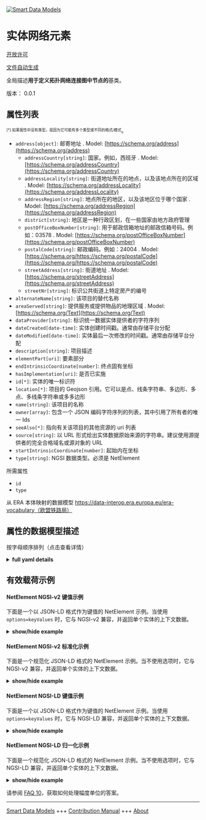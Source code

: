 <!-- 10-Header -->    
[![Smart Data Models](https://smartdatamodels.org/wp-content/uploads/2022/01/SmartDataModels_logo.png "Logo")](https://smartdatamodels.org)    
实体网络元素    
======<!-- /10-Header -->    
<!-- 15-License -->    
[开放许可](https://github.com/smart-data-models//dataModel.ERA/blob/master/NetElement/LICENSE.md)    
[文件自动生成](https://docs.google.com/presentation/d/e/2PACX-1vTs-Ng5dIAwkg91oTTUdt8ua7woBXhPnwavZ0FxgR8BsAI_Ek3C5q97Nd94HS8KhP-r_quD4H0fgyt3/pub?start=false&loop=false&delayms=3000#slide=id.gb715ace035_0_60)    
<!-- /15-License -->    
<!-- 20-Description -->    
全局描述**用于定义拓扑网络连接图中节点的**基类。    
版本： 0.0.1    
<!-- /20-Description -->    
<!-- 30-PropertiesList -->    
## 属性列表    
<sup><sub>[*] 如果属性中没有类型，是因为它可能有多个类型或不同的格式/模式</sub></sup>。    
- `address[object]`: 邮寄地址  . Model: [https://schema.org/address](https://schema.org/address)	- `addressCountry[string]`: 国家。例如，西班牙  . Model: [https://schema.org/addressCountry](https://schema.org/addressCountry)    
	- `addressLocality[string]`: 街道地址所在的地点，以及该地点所在的区域  . Model: [https://schema.org/addressLocality](https://schema.org/addressLocality)    
	- `addressRegion[string]`: 地点所在的地区，以及该地区位于哪个国家  . Model: [https://schema.org/addressRegion](https://schema.org/addressRegion)    
	- `district[string]`: 地区是一种行政区划，在一些国家由地方政府管理      
	- `postOfficeBoxNumber[string]`: 用于邮政信箱地址的邮政信箱号码。例如：03578  . Model: [https://schema.org/postOfficeBoxNumber](https://schema.org/postOfficeBoxNumber)    
	- `postalCode[string]`: 邮政编码。例如：24004  . Model: [https://schema.org/https://schema.org/postalCode](https://schema.org/https://schema.org/postalCode)    
	- `streetAddress[string]`: 街道地址  . Model: [https://schema.org/streetAddress](https://schema.org/streetAddress)    
	- `streetNr[string]`: 标识公共街道上特定房产的编号      
- `alternateName[string]`: 该项目的替代名称  - `areaServed[string]`: 提供服务或提供物品的地理区域  . Model: [https://schema.org/Text](https://schema.org/Text)- `dataProvider[string]`: 标识统一数据实体提供者的字符序列  - `dateCreated[date-time]`: 实体创建时间戳。通常由存储平台分配  - `dateModified[date-time]`: 实体最后一次修改的时间戳。通常由存储平台分配  - `description[string]`: 项目描述  - `elementPart[uri]`: 要素部分  - `endIntrinsicCoordinate[number]`: 终点固有坐标  - `hasImplementation[uri]`: 是否已实施  - `id[*]`: 实体的唯一标识符  - `location[*]`: 项目的 Geojson 引用。它可以是点、线条字符串、多边形、多点、多线条字符串或多多边形  - `name[string]`: 该项目的名称  - `owner[array]`: 包含一个 JSON 编码字符序列的列表，其中引用了所有者的唯一 Ids  - `seeAlso[*]`: 指向有关该项目的其他资源的 uri 列表  - `source[string]`: 以 URL 形式给出实体数据原始来源的字符串。建议使用源提供者的完全合格域名或源对象的 URL  - `startIntrinsicCoordinate[number]`: 起始内在坐标  - `type[string]`: NGSI 数据类型。必须是 NetElement  <!-- /30-PropertiesList -->    
<!-- 35-RequiredProperties -->    
所需属性    
- `id`  - `type`  <!-- /35-RequiredProperties -->    
<!-- 40-RequiredProperties -->    
从 ERA 本体映射的数据模型 https://data-interop.era.europa.eu/era-vocabulary（欧盟铁路局）    
<!-- /40-RequiredProperties -->    
<!-- 50-DataModelHeader -->    
## 属性的数据模型描述    
按字母顺序排列（点击查看详情）    
<!-- /50-DataModelHeader -->    
<!-- 60-ModelYaml -->    
<details><summary><strong>full yaml details</strong></summary>      
```yaml    
NetElement:      
  description: Base class for defining nodes in the connectivity graph representing the topological network.      
  properties:      
    address:      
      description: The mailing address      
      properties:      
        addressCountry:      
          description: 'The country. For example, Spain'      
          type: string      
          x-ngsi:      
            model: https://schema.org/addressCountry      
            type: Property      
        addressLocality:      
          description: 'The locality in which the street address is, and which is in the region'      
          type: string      
          x-ngsi:      
            model: https://schema.org/addressLocality      
            type: Property      
        addressRegion:      
          description: 'The region in which the locality is, and which is in the country'      
          type: string      
          x-ngsi:      
            model: https://schema.org/addressRegion      
            type: Property      
        district:      
          description: 'A district is a type of administrative division that, in some countries, is managed by the local government'      
          type: string      
          x-ngsi:      
            type: Property      
        postOfficeBoxNumber:      
          description: 'The post office box number for PO box addresses. For example, 03578'      
          type: string      
          x-ngsi:      
            model: https://schema.org/postOfficeBoxNumber      
            type: Property      
        postalCode:      
          description: 'The postal code. For example, 24004'      
          type: string      
          x-ngsi:      
            model: https://schema.org/https://schema.org/postalCode      
            type: Property      
        streetAddress:      
          description: The street address      
          type: string      
          x-ngsi:      
            model: https://schema.org/streetAddress      
            type: Property      
        streetNr:      
          description: Number identifying a specific property on a public street      
          type: string      
          x-ngsi:      
            type: Property      
      type: object      
      x-ngsi:      
        model: https://schema.org/address      
        type: Property      
    alternateName:      
      description: An alternative name for this item      
      type: string      
      x-ngsi:      
        type: Property      
    areaServed:      
      description: The geographic area where a service or offered item is provided      
      type: string      
      x-ngsi:      
        model: https://schema.org/Text      
        type: Property      
    dataProvider:      
      description: A sequence of characters identifying the provider of the harmonised data entity      
      type: string      
      x-ngsi:      
        type: Property      
    dateCreated:      
      description: Entity creation timestamp. This will usually be allocated by the storage platform      
      format: date-time      
      type: string      
      x-ngsi:      
        type: Property      
    dateModified:      
      description: Timestamp of the last modification of the entity. This will usually be allocated by the storage platform      
      format: date-time      
      type: string      
      x-ngsi:      
        type: Property      
    description:      
      description: A description of this item      
      type: string      
      x-ngsi:      
        type: Property      
    elementPart:      
      description: Element part      
      format: uri      
      type: string      
      x-ngsi:      
        type: Relationship      
    endIntrinsicCoordinate:      
      description: End intrinsic coordinate      
      type: number      
      x-ngsi:      
        type: Property      
    hasImplementation:      
      description: Has implementation      
      format: uri      
      type: string      
      x-ngsi:      
        type: Relationship      
    id:      
      anyOf:      
        - description: Identifier format of any NGSI entity      
          maxLength: 256      
          minLength: 1      
          pattern: ^[\w\-\.\{\}\$\+\*\[\]`|~^@!,:\\]+$      
          type: string      
          x-ngsi:      
            type: Property      
        - description: Identifier format of any NGSI entity      
          format: uri      
          type: string      
          x-ngsi:      
            type: Property      
      description: Unique identifier of the entity      
      x-ngsi:      
        type: Property      
    location:      
      description: 'Geojson reference to the item. It can be Point, LineString, Polygon, MultiPoint, MultiLineString or MultiPolygon'      
      oneOf:      
        - description: Geojson reference to the item. Point      
          properties:      
            bbox:      
              items:      
                type: number      
              minItems: 4      
              type: array      
            coordinates:      
              items:      
                type: number      
              minItems: 2      
              type: array      
            type:      
              enum:      
                - Point      
              type: string      
          required:      
            - type      
            - coordinates      
          title: GeoJSON Point      
          type: object      
          x-ngsi:      
            type: GeoProperty      
        - description: Geojson reference to the item. LineString      
          properties:      
            bbox:      
              items:      
                type: number      
              minItems: 4      
              type: array      
            coordinates:      
              items:      
                items:      
                  type: number      
                minItems: 2      
                type: array      
              minItems: 2      
              type: array      
            type:      
              enum:      
                - LineString      
              type: string      
          required:      
            - type      
            - coordinates      
          title: GeoJSON LineString      
          type: object      
          x-ngsi:      
            type: GeoProperty      
        - description: Geojson reference to the item. Polygon      
          properties:      
            bbox:      
              items:      
                type: number      
              minItems: 4      
              type: array      
            coordinates:      
              items:      
                items:      
                  items:      
                    type: number      
                  minItems: 2      
                  type: array      
                minItems: 4      
                type: array      
              type: array      
            type:      
              enum:      
                - Polygon      
              type: string      
          required:      
            - type      
            - coordinates      
          title: GeoJSON Polygon      
          type: object      
          x-ngsi:      
            type: GeoProperty      
        - description: Geojson reference to the item. MultiPoint      
          properties:      
            bbox:      
              items:      
                type: number      
              minItems: 4      
              type: array      
            coordinates:      
              items:      
                items:      
                  type: number      
                minItems: 2      
                type: array      
              type: array      
            type:      
              enum:      
                - MultiPoint      
              type: string      
          required:      
            - type      
            - coordinates      
          title: GeoJSON MultiPoint      
          type: object      
          x-ngsi:      
            type: GeoProperty      
        - description: Geojson reference to the item. MultiLineString      
          properties:      
            bbox:      
              items:      
                type: number      
              minItems: 4      
              type: array      
            coordinates:      
              items:      
                items:      
                  items:      
                    type: number      
                  minItems: 2      
                  type: array      
                minItems: 2      
                type: array      
              type: array      
            type:      
              enum:      
                - MultiLineString      
              type: string      
          required:      
            - type      
            - coordinates      
          title: GeoJSON MultiLineString      
          type: object      
          x-ngsi:      
            type: GeoProperty      
        - description: Geojson reference to the item. MultiLineString      
          properties:      
            bbox:      
              items:      
                type: number      
              minItems: 4      
              type: array      
            coordinates:      
              items:      
                items:      
                  items:      
                    items:      
                      type: number      
                    minItems: 2      
                    type: array      
                  minItems: 4      
                  type: array      
                type: array      
              type: array      
            type:      
              enum:      
                - MultiPolygon      
              type: string      
          required:      
            - type      
            - coordinates      
          title: GeoJSON MultiPolygon      
          type: object      
          x-ngsi:      
            type: GeoProperty      
      x-ngsi:      
        type: GeoProperty      
    name:      
      description: The name of this item      
      type: string      
      x-ngsi:      
        type: Property      
    owner:      
      description: A List containing a JSON encoded sequence of characters referencing the unique Ids of the owner(s)      
      items:      
        anyOf:      
          - description: Identifier format of any NGSI entity      
            maxLength: 256      
            minLength: 1      
            pattern: ^[\w\-\.\{\}\$\+\*\[\]`|~^@!,:\\]+$      
            type: string      
            x-ngsi:      
              type: Property      
          - description: Identifier format of any NGSI entity      
            format: uri      
            type: string      
            x-ngsi:      
              type: Property      
        description: Unique identifier of the entity      
        x-ngsi:      
          type: Property      
      type: array      
      x-ngsi:      
        type: Property      
    seeAlso:      
      description: list of uri pointing to additional resources about the item      
      oneOf:      
        - items:      
            format: uri      
            type: string      
          minItems: 1      
          type: array      
        - format: uri      
          type: string      
      x-ngsi:      
        type: Property      
    source:      
      description: 'A sequence of characters giving the original source of the entity data as a URL. Recommended to be the fully qualified domain name of the source provider, or the URL to the source object'      
      type: string      
      x-ngsi:      
        type: Property      
    startIntrinsicCoordinate:      
      description: Start intrinsic coordinate      
      type: number      
      x-ngsi:      
        type: Property      
    type:      
      description: NGSI data type. It has to be NetElement      
      enum:      
        - NetElement      
      type: string      
      x-ngsi:      
        type: Property      
  required:      
    - id      
    - type      
  type: object      
  x-derived-from: http://data.europa.eu/949/NetElement      
  x-disclaimer: 'Redistribution and use in source and binary forms, with or without modification, are permitted  provided that the license conditions are met. Copyleft (c) 2023 Contributors to Smart Data Models Program'      
  x-license-url: https://github.com/smart-data-models/dataModel.ERA/blob/master/NetElement/LICENSE.md      
  x-model-schema: https://smart-data-models.github.io/dataModel.ERA/Certificate/schema.json      
  x-model-tags: 'ERA vocabulary, railway, train'      
  x-version: 0.0.1      
```    
</details>      
<!-- /60-ModelYaml -->    
<!-- 70-MiddleNotes -->    
<!-- /70-MiddleNotes -->    
<!-- 80-Examples -->    
## 有效载荷示例    
#### NetElement NGSI-v2 键值示例    
下面是一个以 JSON-LD 格式作为键值的 NetElement 示例。当使用 `options=keyValues` 时，它与 NGSI-v2 兼容，并返回单个实体的上下文数据。    
<details><summary><strong>show/hide example</strong></summary>      
```json  
{  
  "id": "urn:ngsi-ld:NetElement:id:CDPU:99275524",  
  "dateCreated": "2004-12-12T04:49:10Z",  
  "dateModified": "1992-12-16T09:32:23Z",  
  "source": "Natural film decade",  
  "name": "Price institution dream somebody although song how. Low describe energy significant light road great both. Add explain likely way smile new. Fast must leg public",  
  "alternateName": "Common wind western ball read along. Statement another type seat store. Hot case pressure identify lead.",  
  "description": "Truth expect in recently face. By spend social benefit ask response.",  
  "dataProvider": "Sing whole pres",  
  "owner": [  
    "urn:ngsi-ld:NetElement:items:OKII:37700408",  
    "urn:ngsi-ld:NetElement:items:MRRB:33006272"  
  ],  
  "seeAlso": [  
    "urn:ngsi-ld:NetElement:items:NKYQ:56695981"  
  ],  
  "location": {  
    "type": "Point",  
    "coordinates": [  
      28.6509805,  
      -162.802435  
    ]  
  },  
  "address": {  
    "streetAddress": "Way party system teacher purpose federal. For top far sell.",  
    "addressLocality": "These everyone no measure free finish decision call. Car somebody across glass war ask part. Quality here himself popular service suffer.",  
    "addressRegion": "Article despite environmental service head relate from. L",  
    "addressCountry": "Agreement cover study off. Choose back laugh who management communit",  
    "postalCode": "Radio short thought whole contain. Effect contain character after seem put debate. Decision true mission front maintain re",  
    "postOfficeBoxNumber": "Generatio",  
    "streetNr": "Fi",  
    "district": "Weight over big former dream character. Network anyone easy campaign seek of realize right. Range level level kind cause. Score miss need wear push walk month region."  
  },  
  "areaServed": "She reduce policy necessary campaign your.",  
  "type": "NetElement",  
  "endIntrinsicCoordinate": 172.2,  
  "startIntrinsicCoordinate": 698.8,  
  "elementPart": "urn:ngsi-ld:NetElement:elementPart:MXDV:95711699",  
  "hasImplementation": "urn:ngsi-ld:NetElement:hasImplementation:GOYF:07477051"  
}  
```  
</details>    
#### NetElement NGSI-v2 标准化示例    
下面是一个规范化 JSON-LD 格式的 NetElement 示例。当不使用选项时，它与 NGSI-v2 兼容，并返回单个实体的上下文数据。    
<details><summary><strong>show/hide example</strong></summary>      
```json  
{  
  "id": "urn:ngsi-ld:NetElement:id:CDPU:99275524",  
  "dateCreated": {  
    "type": "DateTime",  
    "value": "2004-12-12T04:49:10Z"  
  },  
  "dateModified": {  
    "type": "DateTime",  
    "value": "1992-12-16T09:32:23Z"  
  },  
  "source": {  
    "type": "Text",  
    "value": "Natural film decade"  
  },  
  "name": {  
    "type": "Text",  
    "value": "Price institution dream somebody although song how. Low describe energy significant light road great both. Add explain likely way smile new. Fast must leg public"  
  },  
  "alternateName": {  
    "type": "Text",  
    "value": "Common wind western ball read along. Statement another type seat store. Hot case pressure identify lead."  
  },  
  "description": {  
    "type": "Text",  
    "value": "Truth expect in recently face. By spend social benefit ask response."  
  },  
  "dataProvider": {  
    "type": "Text",  
    "value": "Sing whole pres"  
  },  
  "owner": {  
    "type": "StructuredValue",  
    "value": [  
      "urn:ngsi-ld:NetElement:items:OKII:37700408",  
      "urn:ngsi-ld:NetElement:items:MRRB:33006272"  
    ]  
  },  
  "seeAlso": {  
    "type": "StructuredValue",  
    "value": [  
      "urn:ngsi-ld:NetElement:items:NKYQ:56695981"  
    ]  
  },  
  "location": {  
    "type": "geo:json",  
    "value": {  
      "type": "Point",  
      "coordinates": [  
        28.6509805,  
        -162.802435  
      ]  
    }  
  },  
  "address": {  
    "type": "StructuredValue",  
    "value": {  
      "streetAddress": "Way party system teacher purpose federal. For top far sell.",  
      "addressLocality": "These everyone no measure free finish decision call. Car somebody across glass war ask part. Quality here himself popular service suffer.",  
      "addressRegion": "Article despite environmental service head relate from. L",  
      "addressCountry": "Agreement cover study off. Choose back laugh who management communit",  
      "postalCode": "Radio short thought whole contain. Effect contain character after seem put debate. Decision true mission front maintain re",  
      "postOfficeBoxNumber": "Generatio",  
      "streetNr": "Fi",  
      "district": "Weight over big former dream character. Network anyone easy campaign seek of realize right. Range level level kind cause. Score miss need wear push walk month region."  
    }  
  },  
  "areaServed": {  
    "type": "Text",  
    "value": "She reduce policy necessary campaign your."  
  },  
  "type": "NetElement",  
  "endIntrinsicCoordinate": {  
    "type": "Number",  
    "value": 172.2  
  },  
  "startIntrinsicCoordinate": {  
    "type": "Number",  
    "value": 698.8  
  },  
  "elementPart": {  
    "type": "Text",  
    "value": "urn:ngsi-ld:NetElement:elementPart:MXDV:95711699"  
  },  
  "hasImplementation": {  
    "type": "Text",  
    "value": "urn:ngsi-ld:NetElement:hasImplementation:GOYF:07477051"  
  }  
}  
```  
</details>    
#### NetElement NGSI-LD 键值示例    
下面是一个以 JSON-LD 格式作为键值的 NetElement 示例。当使用 `options=keyValues` 时，它与 NGSI-LD 兼容，并返回单个实体的上下文数据。    
<details><summary><strong>show/hide example</strong></summary>      
```json  
{  
  "id": "urn:ngsi-ld:NetElement:id:CDPU:99275524",  
  "dateCreated": "2004-12-12T04:49:10Z",  
  "dateModified": "1992-12-16T09:32:23Z",  
  "source": "Natural film decade",  
  "name": "Price institution dream somebody although song how. Low describe energy significant light road great both. Add explain likely way smile new. Fast must leg public",  
  "alternateName": "Common wind western ball read along. Statement another type seat store. Hot case pressure identify lead.",  
  "description": "Truth expect in recently face. By spend social benefit ask response.",  
  "dataProvider": "Sing whole pres",  
  "owner": [  
    "urn:ngsi-ld:NetElement:items:OKII:37700408",  
    "urn:ngsi-ld:NetElement:items:MRRB:33006272"  
  ],  
  "seeAlso": [  
    "urn:ngsi-ld:NetElement:items:NKYQ:56695981"  
  ],  
  "location": {  
    "type": "Point",  
    "coordinates": [  
      28.6509805,  
      -162.802435  
    ]  
  },  
  "address": {  
    "streetAddress": "Way party system teacher purpose federal. For top far sell.",  
    "addressLocality": "These everyone no measure free finish decision call. Car somebody across glass war ask part. Quality here himself popular service suffer.",  
    "addressRegion": "Article despite environmental service head relate from. L",  
    "addressCountry": "Agreement cover study off. Choose back laugh who management communit",  
    "postalCode": "Radio short thought whole contain. Effect contain character after seem put debate. Decision true mission front maintain re",  
    "postOfficeBoxNumber": "Generatio",  
    "streetNr": "Fi",  
    "district": "Weight over big former dream character. Network anyone easy campaign seek of realize right. Range level level kind cause. Score miss need wear push walk month region."  
  },  
  "areaServed": "She reduce policy necessary campaign your.",  
  "type": "NetElement",  
  "endIntrinsicCoordinate": 172.2,  
  "startIntrinsicCoordinate": 698.8,  
  "elementPart": "urn:ngsi-ld:NetElement:elementPart:MXDV:95711699",  
  "hasImplementation": "urn:ngsi-ld:NetElement:hasImplementation:GOYF:07477051",  
  "@context": [  
    "https://raw.githubusercontent.com/smart-data-models/dataModel.ERA/master/context.jsonld"  
  ]  
}  
```  
</details>    
#### NetElement NGSI-LD 归一化示例    
下面是一个规范化 JSON-LD 格式的 NetElement 示例。当不使用选项时，它与 NGSI-LD 兼容，并返回单个实体的上下文数据。    
<details><summary><strong>show/hide example</strong></summary>      
```json  
{  
  "id": "urn:ngsi-ld:NetElement:id:NVEI:78144573",  
  "dateCreated": {  
    "type": "Property",  
    "value": {  
      "@type": "DateTime",  
      "@value": "2011-10-25T09:04:55Z"  
    }  
  },  
  "dateModified": {  
    "type": "Property",  
    "value": {  
      "@type": "DateTime",  
      "@value": "1972-02-02T07:09:51Z"  
    }  
  },  
  "source": {  
    "type": "Property",  
    "value": "Increase administration contain main. Top every your. Approach raise cup kid region under pay."  
  },  
  "name": {  
    "type": "Property",  
    "value": "Indicate group son local suddenly loss."  
  },  
  "alternateName": {  
    "type": "Property",  
    "value": "Pul"  
  },  
  "description": {  
    "type": "Property",  
    "value": "Of shoulder push total throw security. Worker body season soon just skin room."  
  },  
  "dataProvider": {  
    "type": "Property",  
    "value": "Ok value system send worker. Worry mouth exist economy red. Home voice out offer think make while effort."  
  },  
  "owner": {  
    "type": "Property",  
    "value": [  
      "urn:ngsi-ld:NetElement:items:HDKF:77009578",  
      "urn:ngsi-ld:NetElement:items:IZMH:45951686"  
    ]  
  },  
  "seeAlso": {  
    "type": "Property",  
    "value": [  
      "urn:ngsi-ld:NetElement:items:TRQK:78299265"  
    ]  
  },  
  "location": {  
    "type": "Property",  
    "value": {  
      "type": "Point",  
      "coordinates": [  
        -82.8184375,  
        29.596471  
      ]  
    }  
  },  
  "address": {  
    "type": "Property",  
    "value": {  
      "streetAddress": "Dinner pay business attorney. Bring picture easy knowledge financial.",  
      "addressLocality": "Stock available country onto single have after. Tonight want detail audience best partner better thus.",  
      "addressRegion": "Individual sign most outside position ",  
      "addressCountry": "Treat same head court beyond discuss bad security.",  
      "postalCode": "Western mention large tro",  
      "postOfficeBoxNumber": "Go hold behavior. Police mind sometimes political impact seat. Everyone allow forward weight.",  
      "streetNr": "Step rate start. Term clearly character.",  
      "district": "Over my citizen alone know standard single garden. Daughter sure once whose or."  
    }  
  },  
  "areaServed": {  
    "type": "Property",  
    "value": "Wall dream hold team whatever continue field draw. Result poor educati"  
  },  
  "type": "NetElement",  
  "endIntrinsicCoordinate": {  
    "type": "Property",  
    "value": 437.0  
  },  
  "startIntrinsicCoordinate": {  
    "type": "Property",  
    "value": 884.3  
  },  
  "elementPart": {  
    "type": "Relationship",  
    "object": "urn:ngsi-ld:NetElement:elementPart:QPYN:94443064"  
  },  
  "hasImplementation": {  
    "type": "Relationship",  
    "object": "urn:ngsi-ld:NetElement:hasImplementation:LVLV:02180509"  
  },  
  "@context": [  
    "https://raw.githubusercontent.com/smart-data-models/dataModel.ERA/master/context.jsonld"  
  ]  
}  
```  
</details><!-- /80-Examples -->    
<!-- 90-FooterNotes -->    
<!-- /90-FooterNotes -->    
<!-- 95-Units -->    
请参阅 [FAQ 10](https://smartdatamodels.org/index.php/faqs/)，获取如何处理幅度单位的答案。    
<!-- /95-Units -->    
<!-- 97-LastFooter -->    
---    
[Smart Data Models](https://smartdatamodels.org) +++ [Contribution Manual](https://bit.ly/contribution_manual) +++ [About](https://bit.ly/Introduction_SDM)<!-- /97-LastFooter -->    
